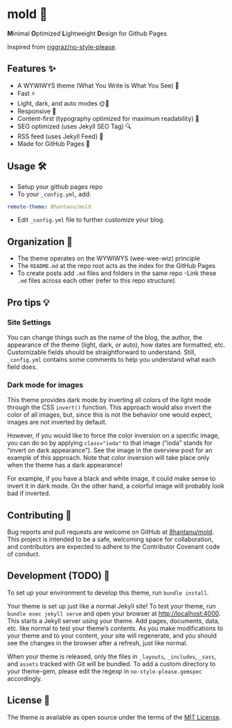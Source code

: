 # mold 📝

**M**inimal **O**ptimized **L**ightweight **D**esign for Github Pages

Inspired from [riggraz/no-style-please](https://github.com/riggraz/no-style-please).

## Features ✨
- A WYWIWYS theme (What You Write Is What You See) 👀
- Fast ⚡️
- Light, dark, and auto modes 🌞🌚
- Responsive 📱
- Content-first (typography optimized for maximum readability) 📖
- SEO optimized (uses Jekyll SEO Tag) 🔍
- RSS feed (uses Jekyll Feed) 📰
- Made for GitHub Pages 🚀

## Usage 🛠
- Setup your github pages repo
- To your `_config.yml`, add:
```yaml
remote-theme: 8hantanu/mold
```
- Edit `_config.yml` file to further customize your blog.

## Organization 📂
- The theme operates on the WYWIWYS (wee-wee-wiz) principle
- The `README.md` at the repo root acts as the index for the GitHub Pages
- To create posts add `.md` files and folders in the same repo
-Link these `.md` files across each other (refer to this repo structure).

## Pro tips 💡
### Site Settings
You can change things such as the name of the blog, the author, the appearance of the theme (light, dark, or auto), how dates are formatted, etc. Customizable fields should be straightforward to understand. Still, `_config.yml` contains some comments to help you understand what each field does.
### Dark mode for images
This theme provides dark mode by inverting all colors of the light mode through the CSS `invert()` function. This approach would also invert the color of all images, but, since this is not the behavior one would expect, images are not inverted by default.

However, if you would like to force the color inversion on a specific image, you can do so by applying `class="ioda"` to that image (“ioda” stands for “invert on dark appearance”). See the image in the overview post for an example of this approach. Note that color inversion will take place only when the theme has a dark appearance!

For example, if you have a black and white image, it could make sense to invert it in dark mode. On the other hand, a colorful image will probably look bad if inverted.

## Contributing 🤝
Bug reports and pull requests are welcome on GitHub at [8hantanu/mold](https://github.com/8hantanu/mold). This project is intended to be a safe, welcoming space for collaboration, and contributors are expected to adhere to the Contributor Covenant code of conduct.

## Development (TODO) 🚧
To set up your environment to develop this theme, run `bundle install`.

Your theme is set up just like a normal Jekyll site! To test your theme, run `bundle exec jekyll serve` and open your browser at [http://localhost:4000](http://localhost:4000). This starts a Jekyll server using your theme. Add pages, documents, data, etc. like normal to test your theme’s contents. As you make modifications to your theme and to your content, your site will regenerate, and you should see the changes in the browser after a refresh, just like normal.

When your theme is released, only the files in `_layouts`, `_includes`, `_sass`, and `assets` tracked with Git will be bundled. To add a custom directory to your theme-gem, please edit the regexp in `no-style-please.gemspec` accordingly.

## License 📃
The theme is available as open source under the terms of the [MIT License](LICENSE).
